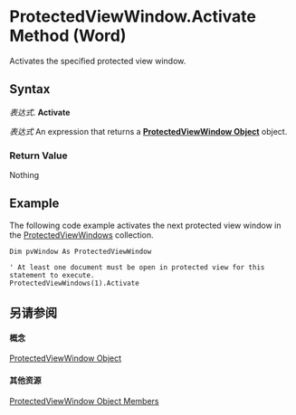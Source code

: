 
# ProtectedViewWindow.Activate Method (Word)

Activates the specified protected view window.


## Syntax

 _表达式_. **Activate**

 _表达式_ An expression that returns a **[ProtectedViewWindow Object](d77e80e7-c54e-5954-1586-dacd3c9f7434.md)** object.


### Return Value

Nothing


## Example

The following code example activates the next protected view window in the [ProtectedViewWindows](62c2f4d5-1080-548e-730b-388308144dfe.md) collection.


```
Dim pvWindow As ProtectedViewWindow 
 
' At least one document must be open in protected view for this statement to execute. 
ProtectedViewWindows(1).Activate
```


## 另请参阅


#### 概念


[ProtectedViewWindow Object](d77e80e7-c54e-5954-1586-dacd3c9f7434.md)
#### 其他资源


[ProtectedViewWindow Object Members](http://msdn.microsoft.com/library/03a8f0c3-f76b-f933-9cae-5a159234c289%28Office.15%29.aspx)